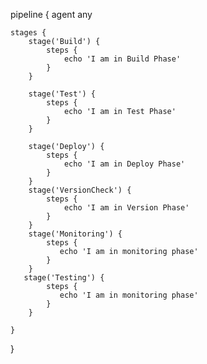 
pipeline {
    agent any

    stages {
        stage('Build') {
            steps {
                echo 'I am in Build Phase'
            }
        }
        
        stage('Test') {
            steps {
                echo 'I am in Test Phase'
            }
        }
        
        stage('Deploy') {
            steps {
                echo 'I am in Deploy Phase'
            }
        }
        stage('VersionCheck') {
            steps {
                echo 'I am in Version Phase'
            }
        }
        stage('Monitoring') {
            steps {
               echo 'I am in monitoring phase'
            }
        }
       stage('Testing') {
            steps {
               echo 'I am in monitoring phase'
            }
        }
      
    }
}

